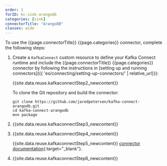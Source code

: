 ```yaml
---
order: 1
forID: kc-sink-arangodb
categories: [sink]
connectorTitle: "ArangoDB"
classes: wide
---
```


To use the {{page.connectorTitle}} {{page.categories}} connector, complete the following steps:

1. Create a `KafkaConnect` custom resource to define your Kafka Connect runtime and include the {{page.connectorTitle}} {{page.categories}} connector by following the instructions in [setting up and running connectors]({{ 'es/connecting/setting-up-connectors/' | relative_url}}):

   {{site.data.reuse.kafkaconnectStep2_newcontent}}

   To clone the Git repository and build the connector:

   ```shell
   git clone https://github.com/jaredpetersen/kafka-connect-arangodb.git
   cd kafka-connect-arangodb
   mvn package
   ``` 

2. {{site.data.reuse.kafkaconnectStep3_newcontent}} 

3. {{site.data.reuse.kafkaconnectStep4_newcontent}}

   {{site.data.reuse.kafkaconnectStep5_newcontent}} [connector documentation](https://github.com/jaredpetersen/kafka-connect-arangodb?tab=readme-ov-file#configuration){:target="_blank"}.     

4. {{site.data.reuse.kafkaconnectStep6_newcontent}}

